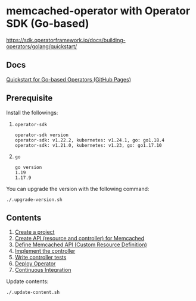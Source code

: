 # memcached-operator with Operator SDK (Go-based)

https://sdk.operatorframework.io/docs/building-operators/golang/quickstart/

## Docs

[Quickstart for Go-based Operators (GitHub Pages)](https://nakamasato.github.io/memcached-operator)

## Prerequisite

Install the followings:

1. `operator-sdk`

    ```
    operator-sdk version
    operator-sdk: v1.22.2, kubernetes: v1.24.1, go: go1.18.4
    operator-sdk: v1.21.0, kubernetes: v1.23, go: go1.17.10
    ```

1. `go`

    ```
    go version
    1.19
    1.17.9
    ```

You can upgrade the version with the following command:

```
./.upgrade-version.sh
```

## Contents
<!-- contents start -->
1. [Create a project](docs/01-initialize-operator.md)
1. [Create API (resource and controller) for Memcached](docs/02-create-api.md)
1. [Define Memcached API (Custom Resource Definition)](docs/03-define-api.md)
1. [Implement the controller](docs/04-implement-controller.md)
1. [Write controller tests](docs/05-write-controller-test.md)
1. [Deploy Operator](docs/06-deploy-operator.md)
1. [Continuous Integration](docs/07-ci.md)
<!-- contents end -->

Update contents:

```
./.update-content.sh
```
